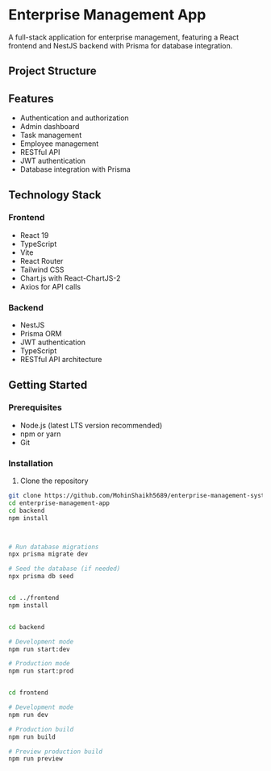 # Enterprise Management App

A full-stack application for enterprise management, featuring a React frontend and NestJS backend with Prisma for database integration.

## Project Structure


## Features

- Authentication and authorization
- Admin dashboard
- Task management
- Employee management
- RESTful API
- JWT authentication
- Database integration with Prisma

## Technology Stack

### Frontend
- React 19
- TypeScript
- Vite
- React Router
- Tailwind CSS
- Chart.js with React-ChartJS-2
- Axios for API calls

### Backend
- NestJS
- Prisma ORM
- JWT authentication
- TypeScript
- RESTful API architecture

## Getting Started

### Prerequisites

- Node.js (latest LTS version recommended)
- npm or yarn
- Git

### Installation

1. Clone the repository
```bash
git clone https://github.com/MohinShaikh5689/enterprise-management-system.git
cd enterprise-management-app
cd backend
npm install



# Run database migrations
npx prisma migrate dev

# Seed the database (if needed)
npx prisma db seed


cd ../frontend
npm install


cd backend

# Development mode
npm run start:dev

# Production mode
npm run start:prod


cd frontend

# Development mode
npm run dev

# Production build
npm run build

# Preview production build
npm run preview
